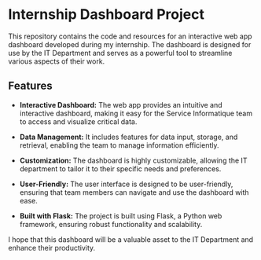 # Internship Dashboard Project

This repository contains the code and resources for an interactive web app dashboard developed during my internship. The dashboard is designed for use by the IT Department and serves as a powerful tool to streamline various aspects of their work.

## Features
- **Interactive Dashboard:** The web app provides an intuitive and interactive dashboard, making it easy for the Service Informatique team to access and visualize critical data.

- **Data Management:** It includes features for data input, storage, and retrieval, enabling the team to manage information efficiently.

- **Customization:** The dashboard is highly customizable, allowing the IT department to tailor it to their specific needs and preferences.

- **User-Friendly:** The user interface is designed to be user-friendly, ensuring that team members can navigate and use the dashboard with ease.

- **Built with Flask:** The project is built using Flask, a Python web framework, ensuring robust functionality and scalability.

I hope that this dashboard will be a valuable asset to the IT Department and enhance their productivity.
